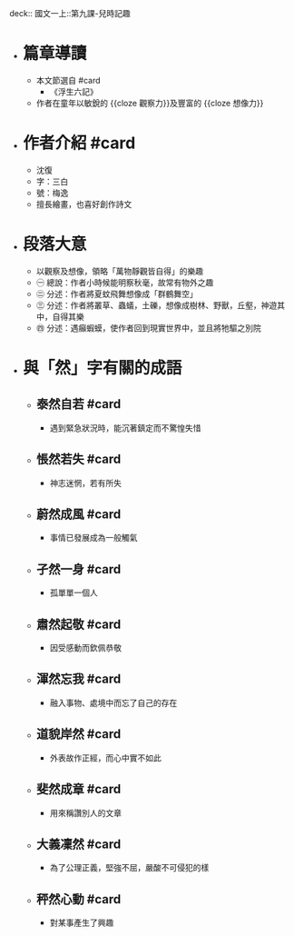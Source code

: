 deck:: 國文一上::第九課-兒時記趣

- # 篇章導讀
	- 本文節選自 #card
		- 《浮生六記》
	- 作者在童年以敏銳的 {{cloze 觀察力}}及豐富的 {{cloze 想像力}}
- # 作者介紹 #card
	- 沈復
	- 字：三白
	- 號：梅逸
	- 擅長繪畫，也喜好創作詩文
- # 段落大意
	- 以觀察及想像，領略「萬物靜觀皆自得」的樂趣
	- ㊀ 總說：作者小時候能明察秋毫，故常有物外之趣
	- ㊁ 分述：作者將夏蚊飛舞想像成「群鶴舞空」
	- ㊂ 分述：作者將叢草、蟲蟻，土礫，想像成樹林、野獸，丘壑，神遊其中，自得其樂
	- ㊃ 分述：遇癲蝦蟆，使作者回到現實世界中，並且將牠驅之別院
- # 與「然」字有關的成語
	- ## 泰然自若 #card
		- 遇到緊急狀況時，能沉著鎮定而不驚惶失惜
	- ## 悵然若失 #card
		- 神志迷惘，若有所失
	- ## 蔚然成風 #card
		- 事情已發展成為一般觸氣
	- ## 孑然一身 #card
		- 孤單單一個人
	- ## 肅然起敬 #card
		- 因受感動而欽佩恭敬
	- ## 渾然忘我 #card
		- 融入事物、處境中而忘了自己的存在
	- ## 道貌岸然 #card
		- 外表故作正經，而心中實不如此
	- ## 斐然成章 #card
		- 用來稱讚別人的文章
	- ## 大義凜然 #card
		- 為了公理正義，堅強不屈，嚴酸不可侵犯的樣
	- ## 秤然心動 #card
		- 對某事產生了興趣